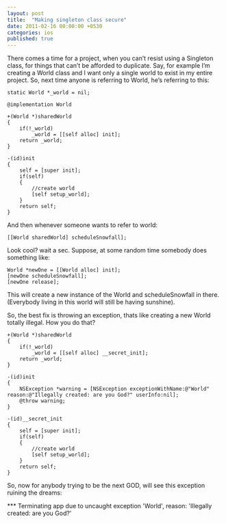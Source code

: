 ```yaml
---
layout: post
title:  "Making singleton class secure"
date: 2011-02-16 00:00:00 +0530
categories: ios
published: true
---
```

There comes a time for a project, when you can’t resist using a Singleton class, for things that can’t be afforded to duplicate.
Say, for example I’m creating a World class and I want only a single world to exist in my entire project. So, next time anyone is referring to World, he’s referring to this:

```
static World *_world = nil;

@implementation World

+(World *)sharedWorld
{
	if(!_world)
		_world = [[self alloc] init];
	return _world;
}

-(id)init
{
	self = [super init];
	if(self)
	{
		//create world
		[self setup_world];
	}
	return self;
}
```

And then whenever someone wants to refer to world:

```
[[World sharedWorld] scheduleSnowfall];
```

Look cool? wait a sec. Suppose, at some random time somebody does something like:

```
World *newOne = [[World alloc] init];
[newOne scheduleSnowfall];
[newOne release];
```

This will create a new instance of the World and scheduleSnowfall in there. (Everybody living in this world will still be having sunshine).

So, the best fix is throwing an exception, thats like creating a new World totally illegal. How you do that?

```
+(World *)sharedWorld
{
	if(!_world)
		_world = [[self alloc] __secret_init];
	return _world;
}

-(id)init
{
	NSException *warning = [NSException exceptionWithName:@"World" reason:@"Illegally created: are you God?" userInfo:nil];
	@throw warning;
}

-(id)__secret_init
{
	self = [super init];
	if(self)
	{
		//create world
		[self setup_world];
	}
	return self;
}
```

So, now for anybody trying to be the next GOD, will see this exception ruining the dreams:

 *** Terminating app due to uncaught exception 'World', reason: 'Illegally created: are you God?'
